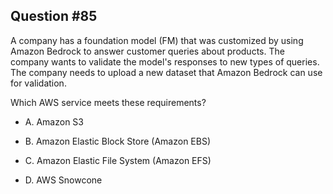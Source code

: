 ## Question #85

 A company has a foundation model (FM) that was customized by using Amazon Bedrock to answer customer queries about products. The company wants to validate the model's responses to new types of queries. The company needs to upload a new dataset that Amazon Bedrock can use for validation.

Which AWS service meets these requirements?

- A. Amazon S3

- B. Amazon Elastic Block Store (Amazon EBS)

- C. Amazon Elastic File System (Amazon EFS)

- D. AWS Snowcone